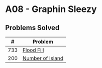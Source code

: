 # A08 - Graphin Sleezy 
## Problems Solved 
|   #   | Problem         |
| :---: | --------------- | 
|  733  | [Flood Fill](https://github.com/UselessFuwu/4883-Prog-Tech/tree/main/Assignment/A08-%20Graphin%20Sleezy/P-733%20Flood%20Fill) |
|  200  | [Number of Island]() |
